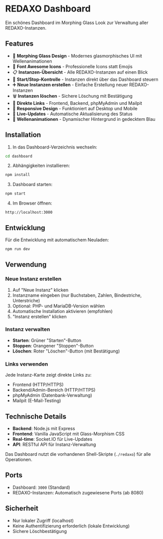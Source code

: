 # REDAXO Dashboard

Ein schönes Dashboard im Morphing Glass Look zur Verwaltung aller REDAXO-Instanzen.

## Features

- 🎨 **Morphing Glass Design** - Modernes glasmorphisches UI mit Wellenanimationen
- 🎯 **Font Awesome Icons** - Professionelle Icons statt Emojis
- 📋 **Instanzen-Übersicht** - Alle REDAXO-Instanzen auf einen Blick
- 🚀 **Start/Stop-Kontrolle** - Instanzen direkt über das Dashboard steuern
- ➕ **Neue Instanzen erstellen** - Einfache Erstellung neuer REDAXO-Instanzen
- 🗑️ **Instanzen löschen** - Sichere Löschung mit Bestätigung
- 🔗 **Direkte Links** - Frontend, Backend, phpMyAdmin und Mailpit
- 📱 **Responsive Design** - Funktioniert auf Desktop und Mobile
- 🔄 **Live-Updates** - Automatische Aktualisierung des Status
- 🌊 **Wellenanimationen** - Dynamischer Hintergrund in gedecktem Blau

## Installation

1. In das Dashboard-Verzeichnis wechseln:
```bash
cd dashboard
```

2. Abhängigkeiten installieren:
```bash
npm install
```

3. Dashboard starten:
```bash
npm start
```

4. Im Browser öffnen:
```
http://localhost:3000
```

## Entwicklung

Für die Entwicklung mit automatischem Neuladen:

```bash
npm run dev
```

## Verwendung

### Neue Instanz erstellen
1. Auf "Neue Instanz" klicken
2. Instanzname eingeben (nur Buchstaben, Zahlen, Bindestriche, Unterstriche)
3. Optional: PHP- und MariaDB-Version wählen
4. Automatische Installation aktivieren (empfohlen)
5. "Instanz erstellen" klicken

### Instanz verwalten
- **Starten**: Grüner "Starten"-Button
- **Stoppen**: Orangener "Stoppen"-Button
- **Löschen**: Roter "Löschen"-Button (mit Bestätigung)

### Links verwenden
Jede Instanz-Karte zeigt direkte Links zu:
- Frontend (HTTP/HTTPS)
- Backend/Admin-Bereich (HTTP/HTTPS)
- phpMyAdmin (Datenbank-Verwaltung)
- Mailpit (E-Mail-Testing)

## Technische Details

- **Backend**: Node.js mit Express
- **Frontend**: Vanilla JavaScript mit Glass-Morphism CSS
- **Real-time**: Socket.IO für Live-Updates
- **API**: RESTful API für Instanz-Verwaltung

Das Dashboard nutzt die vorhandenen Shell-Skripte (`./redaxo`) für alle Operationen.

## Ports

- Dashboard: `3000` (Standard)
- REDAXO-Instanzen: Automatisch zugewiesene Ports (ab 8080)

## Sicherheit

- Nur lokaler Zugriff (localhost)
- Keine Authentifizierung erforderlich (lokale Entwicklung)
- Sichere Löschbestätigung
